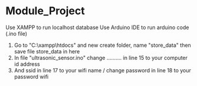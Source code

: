 # Module_Project

Use XAMPP to run localhost database
Use Arduino IDE to run arduino code (.ino file)

1. Go to  "C:\xampp\htdocs" and new create folder, name "store_data" then save file store_data in here
2. In file "ultrasonic_sensor.ino" change .......... in line 15 to your computer id address
3. And ssid in line 17 to your wifi name / change password in line 18 to your password wifi

